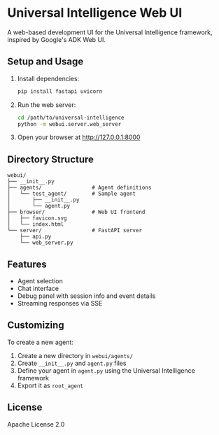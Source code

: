 # Universal Intelligence Web UI

A web-based development UI for the Universal Intelligence framework, inspired by Google's ADK Web UI.

## Setup and Usage

1. Install dependencies:
   ```bash
   pip install fastapi uvicorn
   ```

2. Run the web server:
   ```bash
   cd /path/to/universal-intelligence
   python -m webui.server.web_server
   ```

3. Open your browser at http://127.0.0.1:8000

## Directory Structure

```
webui/
├── __init__.py
├── agents/                # Agent definitions
│   └── test_agent/        # Sample agent
│       ├── __init__.py
│       └── agent.py
├── browser/               # Web UI frontend
│   ├── favicon.svg
│   └── index.html
└── server/                # FastAPI server
    ├── api.py
    └── web_server.py
```

## Features

- Agent selection
- Chat interface
- Debug panel with session info and event details
- Streaming responses via SSE

## Customizing

To create a new agent:

1. Create a new directory in `webui/agents/`
2. Create `__init__.py` and `agent.py` files
3. Define your agent in `agent.py` using the Universal Intelligence framework
4. Export it as `root_agent`

## License

Apache License 2.0
